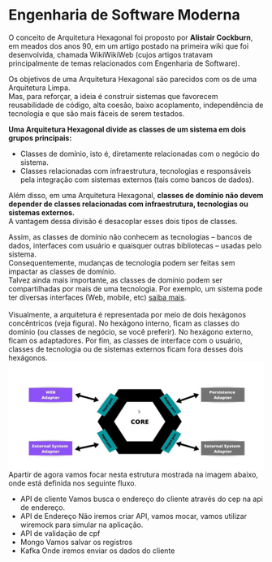 # Engenharia de Software Moderna

O conceito de Arquitetura Hexagonal foi proposto por **Alistair Cockburn**, em meados dos anos 90, em um artigo postado na primeira wiki que foi desenvolvida, chamada WikiWikiWeb (cujos artigos tratavam principalmente de temas relacionados com Engenharia de Software).<br/>

Os objetivos de uma Arquitetura Hexagonal são parecidos com os de uma Arquitetura Limpa.<br/>
Mas, para reforçar, a ideia é construir sistemas que favorecem reusabilidade de código, alta coesão, baixo acoplamento, independência de tecnologia e que são mais fáceis de serem testados.<br/>

**Uma Arquitetura Hexagonal divide as classes de um sistema em dois grupos principais:**<br/>
* Classes de domínio, isto é, diretamente relacionadas com o negócio do sistema.
* Classes relacionadas com infraestrutura, tecnologias e responsáveis pela integração com sistemas externos (tais como bancos de dados).<br/>

Além disso, em uma Arquitetura Hexagonal, **classes de domínio não devem depender de classes relacionadas com infraestrutura, tecnologias ou sistemas externos.**<br/>
A vantagem dessa divisão é desacoplar esses dois tipos de classes.<br/>

Assim, as classes de domínio não conhecem as tecnologias – bancos de dados, interfaces com usuário e quaisquer outras bibliotecas – usadas pelo sistema. <br/>
Consequentemente, mudanças de tecnologia podem ser feitas sem impactar as classes de domínio. <br/>
Talvez ainda mais importante, as classes de domínio podem ser compartilhadas por mais de uma tecnologia. Por exemplo, um sistema pode ter diversas interfaces (Web, mobile, etc)  [saiba mais](https://engsoftmoderna.info/artigos/arquitetura-hexagonal.html).<br/><br/>
Visualmente, a arquitetura é representada por meio de dois hexágonos concêntricos (veja figura). No hexágono interno, ficam as classes do domínio (ou classes de negócio, se você preferir). No hexágono externo, ficam os adaptadores. Por fim, as classes de interface com o usuário, classes de tecnologia ou de sistemas externos ficam fora desses dois hexágonos.<br/>
<img align="right" src="https://github.com/JeffersonSilveira/hexagonal-architecture-in-microservices/blob/final-project/images/core.JPG">

Apartir de agora vamos focar nesta estrutura mostrada na imagem abaixo, onde está definida nos seguinte fluxo.
* API de cliente
  Vamos busca o endereço do cliente através do cep na api de endereço.
* API de Endereço
  Não iremos criar API, vamos mocar, vamos utilizar wiremock para simular na aplicação.
* API de validação de cpf
* Mongo
  Vamos salvar os registros
* Kafka
  Onde iremos enviar os dados do cliente
  



